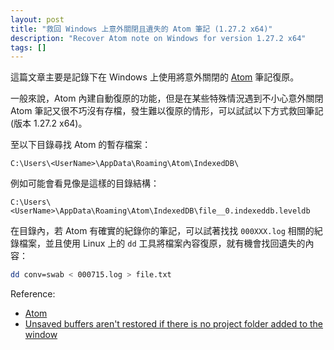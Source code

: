 ```yaml
---
layout: post
title: "救回 Windows 上意外關閉且遺失的 Atom 筆記 (1.27.2 x64)"
description: "Recover Atom note on Windows for version 1.27.2 x64"
tags: []
---
```


這篇文章主要是記錄下在 Windows 上使用將意外關閉的 [Atom][atom] 筆記復原。

一般來說，Atom 內建自動復原的功能，但是在某些特殊情況遇到不小心意外關閉 Atom 筆記又很不巧沒有存檔，發生難以復原的情形，可以試試以下方式救回筆記 (版本 1.27.2 x64)。

至以下目錄尋找 Atom 的暫存檔案：

```
C:\Users\<UserName>\AppData\Roaming\Atom\IndexedDB\
```

例如可能會看見像是這樣的目錄結構：
```
C:\Users\<UserName>\AppData\Roaming\Atom\IndexedDB\file__0.indexeddb.leveldb
```

在目錄內，若 Atom 有確實的紀錄你的筆記，可以試著找找 `000XXX.log` 相關的紀錄檔案，並且使用 Linux 上的 `dd` 工具將檔案內容復原，就有機會找回遺失的內容：

```bash
dd conv=swab < 000715.log > file.txt
```

Reference:

- [Atom][atom]
- [Unsaved buffers aren't restored if there is no project folder added to the window][recover-atom-unsaved-buffer]

[atom]: https://atom.io/
[recover-atom-unsaved-buffer]: https://github.com/atom/atom/issues/10474#issuecomment-239214969j
